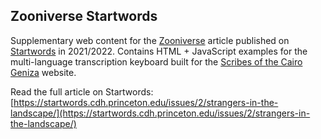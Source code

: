 ## Zooniverse Startwords

Supplementary web content for the [Zooniverse](https://www.zooniverse.org/)
article published on [Startwords](https://startwords.cdh.princeton.edu/) in
2021/2022. Contains HTML + JavaScript examples for the multi-language
transcription keyboard built for the [Scribes of the Cairo Geniza](https://github.com/zooniverse/scribes-of-the-cairo-geniza)
website.

Read the full article on Startwords: [https://startwords.cdh.princeton.edu/issues/2/strangers-in-the-landscape/](https://startwords.cdh.princeton.edu/issues/2/strangers-in-the-landscape/)
